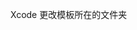 Xcode 更改模板所在的文件夹
```/Applications/Xcode.app/Contents/Developer/Platforms/iPhoneOS.platform/Developer/Library/Xcode/Templates/File Templates/Source/Cocoa Touch Class.xctemplate
```
